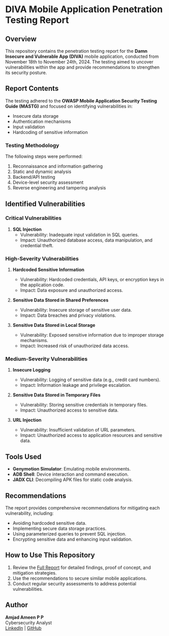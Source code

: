 
# DIVA Mobile Application Penetration Testing Report

## Overview
This repository contains the penetration testing report for the **Damn Insecure and Vulnerable App (DIVA)** mobile application, conducted from November 18th to November 24th, 2024. The testing aimed to uncover vulnerabilities within the app and provide recommendations to strengthen its security posture.

## Report Contents
The testing adhered to the **OWASP Mobile Application Security Testing Guide (MASTG)** and focused on identifying vulnerabilities in:
- Insecure data storage
- Authentication mechanisms
- Input validation
- Hardcoding of sensitive information

### Testing Methodology
The following steps were performed:
1. Reconnaissance and information gathering
2. Static and dynamic analysis
3. Backend/API testing
4. Device-level security assessment
5. Reverse engineering and tampering analysis

## Identified Vulnerabilities
### Critical Vulnerabilities
1. **SQL Injection**
   - Vulnerability: Inadequate input validation in SQL queries.
   - Impact: Unauthorized database access, data manipulation, and credential theft.

### High-Severity Vulnerabilities
1. **Hardcoded Sensitive Information**
   - Vulnerability: Hardcoded credentials, API keys, or encryption keys in the application code.
   - Impact: Data exposure and unauthorized access.

2. **Sensitive Data Stored in Shared Preferences**
   - Vulnerability: Insecure storage of sensitive user data.
   - Impact: Data breaches and privacy violations.

3. **Sensitive Data Stored in Local Storage**
   - Vulnerability: Exposed sensitive information due to improper storage mechanisms.
   - Impact: Increased risk of unauthorized data access.

### Medium-Severity Vulnerabilities
1. **Insecure Logging**
   - Vulnerability: Logging of sensitive data (e.g., credit card numbers).
   - Impact: Information leakage and privilege escalation.

2. **Sensitive Data Stored in Temporary Files**
   - Vulnerability: Storing sensitive credentials in temporary files.
   - Impact: Unauthorized access to sensitive data.

3. **URL Injection**
   - Vulnerability: Insufficient validation of URL parameters.
   - Impact: Unauthorized access to application resources and sensitive data.

## Tools Used
- **Genymotion Simulator**: Emulating mobile environments.
- **ADB Shell**: Device interaction and command execution.
- **JADX CLI**: Decompiling APK files for static code analysis.

## Recommendations
The report provides comprehensive recommendations for mitigating each vulnerability, including:
- Avoiding hardcoded sensitive data.
- Implementing secure data storage practices.
- Using parameterized queries to prevent SQL injection.
- Encrypting sensitive data and enhancing input validation.

## How to Use This Repository
1. Review the [Full Report](./diva_pentestingreport.pdf) for detailed findings, proof of concept, and mitigation strategies.
2. Use the recommendations to secure similar mobile applications.
3. Conduct regular security assessments to address potential vulnerabilities.

## Author
**Amjad Ameen P P**  
Cybersecurity Analyst  
[LinkedIn](#) | [GitHub](#)

